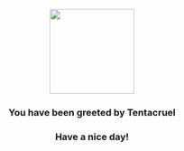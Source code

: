 <p align="center">
    <img src="https://raw.githubusercontent.com/PokeAPI/sprites/master/sprites/pokemon/73.png" width="150" height="150">
</p>
<h3 align="center">You have been greeted by  <b>Tentacruel</b></h3>
<h3 align="center">Have a nice day!</h3>
